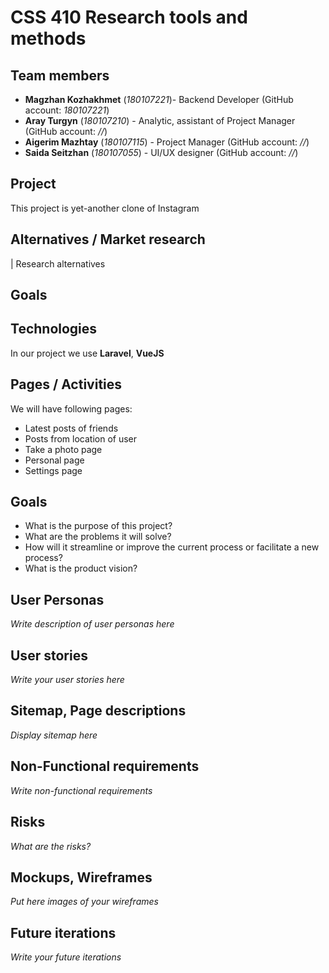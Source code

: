# CSS 410 Research tools and methods
## Team members
+ **Magzhan Kozhakhmet** (*180107221*)- Backend Developer (GitHub account: *180107221*)
+ **Aray Turgyn** (*180107210*) - Analytic, assistant of Project Manager (GitHub account: *//*)
+ **Aigerim Mazhtay** (*180107115*) - Project Manager (GitHub account: *//*)
+ **Saida Seitzhan** (*180107055*) - UI/UX designer (GitHub account: *//*)

## Project
This project is yet-another clone of Instagram

## Alternatives / Market research
| Research alternatives

## Goals

## Technologies
In our project we use **Laravel**, **VueJS**

## Pages / Activities 
We will have following pages:
- Latest posts of friends
- Posts from location of user
- Take a photo page
- Personal page
- Settings page

## Goals
* What is the purpose of this project?
* What are the problems it will solve?
* How will it streamline or improve the current process or facilitate a new process?
* What is the product vision?

## User Personas
*Write description of user personas here*  

## User stories

*Write your user stories here*

## Sitemap, Page descriptions

*Display sitemap here*

## Non-Functional requirements
*Write non-functional requirements*

## Risks
*What are the risks?*

## Mockups, Wireframes
*Put here images of your wireframes*

## Future iterations
*Write your future iterations*
